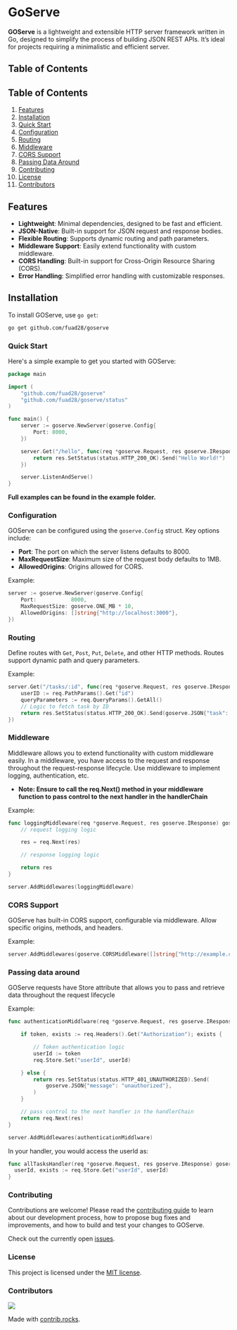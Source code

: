 # GoServe

**GOServe** is a lightweight and extensible HTTP server framework written in Go, designed to simplify the process of building JSON REST APIs. It’s ideal for projects requiring a minimalistic and efficient server.

## Table of Contents

## Table of Contents

1. [Features](#features)
2. [Installation](#installation)
3. [Quick Start](#quick-start)
4. [Configuration](#configuration)
5. [Routing](#routing)
6. [Middleware](#middleware)
7. [CORS Support](#cors-support)
8. [Passing Data Around](#passing-data-around)
9. [Contributing](#contributing)
10. [License](#license)
11. [Contributors](#contributors)


## Features

- **Lightweight**: Minimal dependencies, designed to be fast and efficient.
- **JSON-Native**: Built-in support for JSON request and response bodies.
- **Flexible Routing**: Supports dynamic routing and path parameters.
- **Middleware Support**: Easily extend functionality with custom middleware.
- **CORS Handling**: Built-in support for Cross-Origin Resource Sharing (CORS).
- **Error Handling**: Simplified error handling with customizable responses.

## Installation

To install GOServe, use `go get`:

```bash
go get github.com/fuad28/goserve
```


### Quick Start
Here's a simple example to get you started with GOServe:

```go
package main

import (
    "github.com/fuad28/goserve"
    "github.com/fuad28/goserve/status"
)

func main() {
    server := goserve.NewServer(goserve.Config{
        Port: 8000,
    })

    server.Get("/hello", func(req *goserve.Request, res goserve.IResponse) goserve.IResponse {
        return res.SetStatus(status.HTTP_200_OK).Send("Hello World!")
    })

    server.ListenAndServe()
}
```
**Full examples can be found in the example folder.**

### Configuration
GOServe can be configured using the `goserve.Config` struct. Key options include:

- **Port**: The port on which the server listens defaults to 8000.
- **MaxRequestSize**: Maximum size of the request body defaults to 1MB.
- **AllowedOrigins**: Origins allowed for CORS.

Example:

```go
server := goserve.NewServer(goserve.Config{
    Port:           8000,
    MaxRequestSize: goserve.ONE_MB * 10,
    AllowedOrigins: []string{"http://localhost:3000"},
})
```


### Routing
Define routes with `Get`, `Post`, `Put`, `Delete`, and other HTTP methods. Routes support dynamic path and query parameters.

Example:

```go
server.Get("/tasks/:id", func(req *goserve.Request, res goserve.IResponse) goserve.IResponse {
    userID := req.PathParams().Get("id")
    queryParameters := req.QueryParams().GetAll()
    // Logic to fetch task by ID
    return res.SetStatus(status.HTTP_200_OK).Send(goserve.JSON{"task": task})
})
```


### Middleware
Middleware allows you to extend functionality with custom middleware easily. In a middleware, you have access to the request and response throughout the request-response lifecycle. Use middleware to implement logging, authentication, etc.
* **Note: Ensure to call the req.Next() method in your middleware function to pass control to the next handler in the handlerChain**

Example:

```go
func loggingMiddleware(req *goserve.Request, res goserve.IResponse) goserve.IResponse {
	// request logging logic

	res = req.Next(res)

	// response logging logic

	return res
}

server.AddMiddlewares(loggingMiddleware)
```


### CORS Support
GOServe has built-in CORS support, configurable via middleware. Allow specific origins, methods, and headers.

Example:

```go
server.AddMiddlewares(goserve.CORSMiddleware([]string{"http://example.com"}))
```

### Passing data around
GOServe requests have Store attribute that allows you to pass and retrieve data throughout the request lifecycle

Example:

```go
func authenticationMiddlware(req *goserve.Request, res goserve.IResponse) goserve.IResponse {

	if token, exists := req.Headers().Get("Authorization"); exists {

		// Token authentication logic
		userId := token
		req.Store.Set("userId", userId)

	} else {
		return res.SetStatus(status.HTTP_401_UNAUTHORIZED).Send(
			goserve.JSON{"message": "unauthorized"},
		)
	}

	// pass control to the next handler in the handlerChain
	return req.Next(res)
}

server.AddMiddlewares(authenticationMiddlware)

```

In your handler, you would access the userId as:

```go
func allTasksHandler(req *goserve.Request, res goserve.IResponse) goserve.IResponse {
  userId, exists := req.Store.Get("userId", userId)
}
```


### Contributing
Contributions are welcome! Please read the [contributing guide](./contributing.md) to learn about our development process, how to propose bug fixes and improvements, and how to build and test your changes to GOServe.

Check out the currently open [issues](https://github.com/fuad28/goserve/issues).

### License
This project is licensed under the [MIT license](./LICENSE.md).

### Contributors
<a href="https://github.com/fuad28/goserve/graphs/contributors">
  <img src="https://contrib.rocks/image?repo=fuad28/goserve" />
</a>

Made with [contrib.rocks](https://contrib.rocks).

